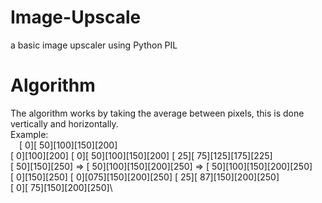 # Image-Upscale
a basic image upscaler using Python PIL

# Algorithm
The algorithm works by taking the average between pixels, this is done vertically and horizontally. \
Example:\
                                                  [  0][ 50][100][150][200]\
[  0][100][200]     [  0][ 50][100][150][200]     [ 25][ 75][125][175][225]\
[ 50][150][250] =>  [ 50][100][150][200][250] =>  [ 50][100][150][200][250]\
[  0][150][250]     [  0][075][150][200][250]     [ 25][ 87][150][200][250]\
                                                  [  0][ 75][150][200][250]\
                                                  
                                                  
